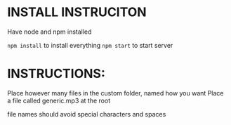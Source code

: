 # INSTALL INSTRUCITON

Have node and npm installed

`npm install` to install everything
`npm start` to start server


# INSTRUCTIONS:

Place however many files in the custom folder, named how you want
Place a file called generic.mp3 at the root

file names should avoid special characters and spaces